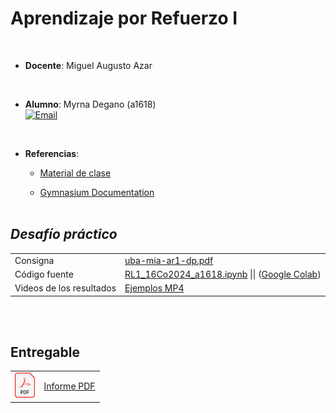 # Aprendizaje por Refuerzo I  

<br>  

* **Docente**:  Miguel Augusto Azar  

<br>  

* **Alumno**:  Myrna Degano (a1618)<br><a href="mailto:myrna.l.degano@gmail.com"><img alt="Email" src="https://img.shields.io/badge/Gmail-myrna.l.degano@gmail.com-B9E1F5?style=flat-square&logo=gmail"></a>

<br>

* **Referencias**:  <br>
  * <a href="https://github.com/aear-uba/ar1/tree/ar1-2025-b3" target="_blank">Material de clase</a>
  
  * <a href="https://gymnasium.farama.org/index.html" target="_blank">Gymnasium Documentation</a>
<br><br>

## *Desafío práctico*

<table border="0">
  <tr valign="center">
    <td>Consigna</td>
    <td><a href="./uba-mia-ar1-dp.pdf" target="_blank">uba-mia-ar1-dp.pdf</a></td>
  </tr>
  <tr valign="center">
    <td>Código fuente</td>
    <td><a href="./RL1_16Co2024_a1618.ipynb" target="_blank">RL1_16Co2024_a1618.ipynb</a>   ||  (<a href="https://colab.research.google.com/drive/1nLCNE4OZbgWfIictUQUFr_Xbe5vzHdyT?usp=sharing" target="_blank"><i></i>Google Colab</i></a>)</td>
  </tr>
    <tr valign="center">
    <td>Videos de los resultados</td>
    <td><a href="./mp4/" target="_blank">Ejemplos MP4</a></td>
  </tr>
</table>
<br>


<br>

## Entregable
<table border="0">
  <tr valign="center">
    <td><img src="./img/pdf.png" alt="PDF" height="40"></td>
    <td><a href="./uba-mia-ar1-dp_a1618.pdf" target="_blank">Informe PDF</a></td>
  </tr>
</table>
<br>
